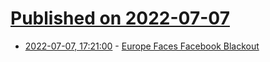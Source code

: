 # [Published on 2022-07-07](index.md)

* [2022-07-07, 17:21:00](https://tech.slashdot.org/story/22/07/07/1710257/europe-faces-facebook-blackout?utm_source=rss1.0mainlinkanon&utm_medium=feed) - [Europe Faces Facebook Blackout](https://tech.slashdot.org/story/22/07/07/1710257/europe-faces-facebook-blackout?utm_source=rss1.0mainlinkanon&utm_medium=feed)
